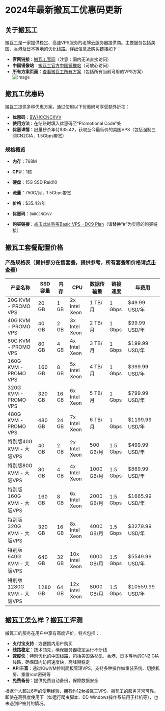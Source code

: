 # 2024年最新搬瓦工优惠码更新

## 关于搬瓦工

搬瓦工是一家提供稳定、高速VPS服务的老牌云服务器提供商。主要服务包括美国、香港及日本等地的优化线路。详细信息及购买链接如下：

- **官网链接**：[搬瓦工官网](https://bandwagonhost.com/aff.php?aff=74585)（注意：国内无法直接访问）
- **中国镜像站**：[搬瓦工官方中国镜像站](https://bwh81.net/aff.php?aff=74585)（可放心访问）
- **所有方案页面**：[查看搬瓦工所有方案](https://bwh81.net/aff.php?aff=74585&gid=1)（包括所有当前可用的VPS方案）
![image](https://github.com/shinichiofuji85/banwagongyouhuima/assets/157685820/bf025a4a-0f27-48c2-aa7f-ccf227df809a)


## 搬瓦工优惠码

搬瓦工提供多种优惠方案，通过使用以下优惠码可享受额外折扣：

- **优惠码**：[BWHCCNCXVV](https://bwh81.net/aff.php?aff=74585&gid=1)
- **使用方法**：在结账时填入优惠码至“Promotional Code”处
- **优惠详情**：限量秒杀年付$35.42，获取至今最低价的美国VPS（包括强制三网CN2GIA，1.5Gbps带宽）

### 规格概览

- **内存**：768M
- **CPU**：1核
- **硬盘**：15G SSD Raid10
- **流量**：750G/月，1.5Gbps带宽
- **价格**：$35.42/年
- **优惠码**：`BWHCCNCXVV`

- **购买链接**：[点击此处购买Basic VPS – DC9 Plan](https://bwh81.net/aff.php?aff=74585&pid=145)（请替换“#”为实际的购买链接）


## 搬瓦工套餐配置价格

### 产品规格表（提供部分在售套餐，提供参考，所有套餐和价格请[点击查看](https://bwh81.net/aff.php?aff=74585&gid=1)）

| 产品名称                  | SSD 容量 | 内存 | CPU                | 数据传输量    | 链接速度   | 年费用           |
|------------------------|--------|----|------------------|------------|---------|-----------------|
| 20G KVM - PROMO VPS    | 20 GB  | 1 GB  | 2x Intel Xeon    | 1 TB/月      | 1 Gbps  | $49.99 USD/年    |
| 40G KVM - PROMO VPS    | 40 GB  | 2 GB  | 3x Intel Xeon    | 2 TB/月      | 1 Gbps  | $99.99 USD/年    |
| 80G KVM - PROMO VPS    | 80 GB  | 4 GB  | 4x Intel Xeon    | 3 TB/月      | 1 Gbps  | $199.99 USD/年   |
| 160G KVM - PROMO VPS   | 160 GB | 8 GB  | 5x Intel Xeon    | 4 TB/月      | 1 Gbps  | $399.99 USD/年   |
| 320G KVM - PROMO VPS   | 320 GB | 16 GB | 6x Intel Xeon    | 5 TB/月      | 1 Gbps  | $799.99 USD/年   |
| 480G KVM - PROMO VPS   | 480 GB | 24 GB | 7x Intel Xeon    | 6 TB/月      | 1 Gbps  | $1199.99 USD/年  |
| 特别版40G KVM - 大阪VPS | 40 GB  | 2 GB  | 2x Intel Xeon    | 500 GB/月    | 1.5 Gbps | $499.99 USD/年   |
| 特别版80G KVM - 大阪VPS | 80 GB  | 4 GB  | 4x Intel Xeon    | 1000 GB/月   | 1.5 Gbps | $869.99 USD/年   |
| 特别版160G KVM - 大阪VPS | 160 GB | 8 GB  | 6x Intel Xeon    | 2000 GB/月   | 1.5 Gbps | $1665.99 USD/年  |
| 特别版320G KVM - 大阪VPS | 320 GB | 16 GB | 8x Intel Xeon    | 4000 GB/月   | 1.5 Gbps | $3279.99 USD/年  |
| 特别版640G KVM - 大阪VPS | 640 GB | 32 GB | 10x Intel Xeon   | 6000 GB/月   | 1.5 Gbps | $5549.99 USD/年  |
| 特别版1280G KVM - 大阪VPS | 1280 GB | 64 GB | 12x Intel Xeon   | 8000 GB/月   | 1.5 Gbps | $10559.99 USD/年 |


## 搬瓦工怎么样？搬瓦工评测

搬瓦工的服务在用户中享有高度评价，特点包括：

- **支付宝支持**：方便国内用户购买
- **线路稳定**：技术领先，确保服务器稳定运行不断线
- **速度快**：特别优化的中国线路，包括美国洛杉矶、香港、日本等地的CN2 GIA线路，确保国内访问速度快，高峰期稳定
- **API丰富**：通过KiwiVM控制面板管理VPS，支持多种操作如重装系统、切换机房、重置root密码等
- **免费备份**：提供免费自动备份，保障数据安全

根据个人超过6年的使用经验，拥有约12台搬瓦工VPS，搬瓦工的服务非常可靠。即使在高强度使用下（如运行爬虫脚本、DD Windows操作系统用于挂机等），也未遇到IP被封的情况。


